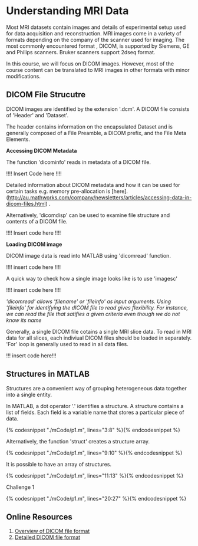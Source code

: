 # Understanding MRI Data
Most MRI datasets contain images and details of experimental setup used for data acquisition and reconstruction. MRI images come in a variety of formats depending on the company of the scanner used for imaging.  The most commonly encountered format , DICOM, is supported by Siemens, GE and Philips scanners. Bruker scanners support 2dseq format. 

In this course, we will focus on DICOM images. However, most of the course content can be translated to MRI images in other formats with minor modifications.

## DICOM File Strucutre

DICOM images are identified by the extension '.dcm'. A DICOM file consists of 'Header' and 'Dataset'. 

The header contains information on the encapsulated Dataset and is generally composed of a File Preamble, a DICOM prefix, and the File Meta Elements. 

**Accessing DICOM Metadata**

The function 'dicominfo' reads in metadata of a DICOM file.

!!!! Insert Code here !!!!

Detailed information about DICOM metadata  and how it can be used for certain tasks e.g. memory pre-allocation is [here].(http://au.mathworks.com/company/newsletters/articles/accessing-data-in-dicom-files.html) .

Alternatively, 'dicomdisp' can be used to examine file structure and contents of a DICOM file.

!!!! Insert code here !!!!

**Loading DICOM image**

DICOM image data is read into MATLAB using 'dicomread' function.

!!!! insert code here !!!!

A quick way to check how a single image looks like is to use 'imagesc'

!!!! insert code here !!!!

*'dicomread' allows 'filename' or 'fileinfo' as input arguments. Using 'fileinfo' for identifying the dICOM file to read gives flexibility. For instance, we can read the file that satifies a given criteria even though we do not know its name*

Generally, a single DICOM file cotains a single MRI slice data. To read in MRI data for all slices, each indiviual DICOM files should be loaded in separately. 'For' loop is generally used to read in all data files. 

!!! insert code here!!!



## Structures in MATLAB

Structures are a convenient way of grouping heterogeneous data together into a single entity.

In MATLAB, a dot operator '.' identifies a structure. A structure contains a list of fields. Each field is a variable name that stores a particular piece of data.
 
{% codesnippet "./mCode/p1.m", lines="3:8" %}{% endcodesnippet %}

Alternatively, the function 'struct' creates a structure array.  


{% codesnippet "./mCode/p1.m", lines="9:10" %}{% endcodesnippet %}
 
 It is possible to have an array of structures. 

{% codesnippet "./mCode/p1.m", lines="11:13" %}{% endcodesnippet %}

Challenge 1

{% codesnippet "./mCode/p1.m", lines="20:27" %}{% endcodesnippet %}


## Online Resources

1. [Overview of DICOM file format](https://www.leadtools.com/help/leadtools/v19/dicom/clib/introstruct.html)
2. [Detailed DICOM file format](http://dicom.nema.org/dicom/2013/output/chtml/part10/PS3.10.html)




